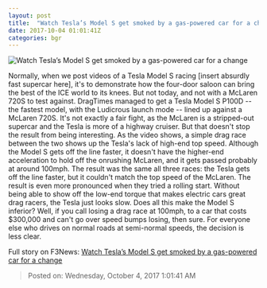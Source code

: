 ```yaml
---
layout: post
title:  "Watch Tesla’s Model S get smoked by a gas-powered car for a change"
date: 2017-10-04 01:01:41Z
categories: bgr
---
```


![Watch Tesla’s Model S get smoked by a gas-powered car for a change](https://boygeniusreport.files.wordpress.com/2017/10/maxresdefault-1.jpg?quality=98&strip=all)

Normally, when we post videos of a Tesla Model S racing [insert absurdly fast supercar here], it's to demonstrate how the four-door saloon can bring the best of the ICE world to its knees. But not today, and not with a McLaren 720S to test against. DragTimes managed to get a Tesla Model S P100D -- the fastest model, with the Ludicrous launch mode -- lined up against a McLaren 720S. It's not exactly a fair fight, as the McLaren is a stripped-out supercar and the Tesla is more of a highway cruiser. But that doesn't stop the result from being interesting. As the video shows, a simple drag race between the two shows up the Tesla's lack of high-end top speed. Although the Model S gets off the line faster, it doesn't have the higher-end acceleration to hold off the onrushing McLaren, and it gets passed probably at around 100mph. The result was the same all three races: the Tesla gets off the line faster, but it couldn't match the top speed of the McLaren. The result is even more pronounced when they tried a rolling start. Without being able to show off the low-end torque that makes electric cars great drag racers, the Tesla just looks slow. Does all this make the Model S inferior? Well, if you call losing a drag race at 100mph, to a car that costs $300,000 and can't go over speed bumps losing, then sure. For everyone else who drives on normal roads at semi-normal speeds, the decision is less clear.


Full story on F3News: [Watch Tesla’s Model S get smoked by a gas-powered car for a change](http://www.f3nws.com/n/jKGDT)

> Posted on: Wednesday, October 4, 2017 1:01:41 AM
